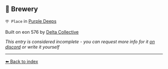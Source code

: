 ## 🍺 Brewery

`🪧 Place` in [Purple Deeps](/purple_deeps.html)

Built on eon 576 by [Delta Collective](/delta_collective.html)

_This entry is considered incomplete - you can request more info for it [on discord](<https://discord.com/channels/562910943848169472/1173922660489633802>) or write it yourself_


----------
[⬅️ Back to index](/index.md#6a20_s)